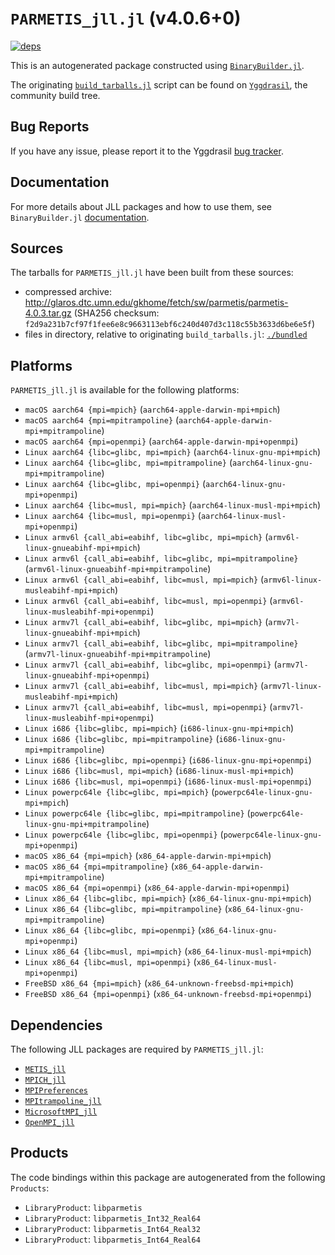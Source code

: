 # `PARMETIS_jll.jl` (v4.0.6+0)

[![deps](https://juliahub.com/docs/PARMETIS_jll/deps.svg)](https://juliahub.com/ui/Packages/PARMETIS_jll/T0xkD?page=2)

This is an autogenerated package constructed using [`BinaryBuilder.jl`](https://github.com/JuliaPackaging/BinaryBuilder.jl).

The originating [`build_tarballs.jl`](https://github.com/JuliaPackaging/Yggdrasil/blob/15f7a3d701771980a3ae36b064de9b6ead28f326/P/PARMETIS/build_tarballs.jl) script can be found on [`Yggdrasil`](https://github.com/JuliaPackaging/Yggdrasil/), the community build tree.

## Bug Reports

If you have any issue, please report it to the Yggdrasil [bug tracker](https://github.com/JuliaPackaging/Yggdrasil/issues).

## Documentation

For more details about JLL packages and how to use them, see `BinaryBuilder.jl` [documentation](https://docs.binarybuilder.org/stable/jll/).

## Sources

The tarballs for `PARMETIS_jll.jl` have been built from these sources:

* compressed archive: http://glaros.dtc.umn.edu/gkhome/fetch/sw/parmetis/parmetis-4.0.3.tar.gz (SHA256 checksum: `f2d9a231b7cf97f1fee6e8c9663113ebf6c240d407d3c118c55b3633d6be6e5f`)
* files in directory, relative to originating `build_tarballs.jl`: [`./bundled`](https://github.com/JuliaPackaging/Yggdrasil/tree/15f7a3d701771980a3ae36b064de9b6ead28f326/P/PARMETIS/bundled)

## Platforms

`PARMETIS_jll.jl` is available for the following platforms:

* `macOS aarch64 {mpi=mpich}` (`aarch64-apple-darwin-mpi+mpich`)
* `macOS aarch64 {mpi=mpitrampoline}` (`aarch64-apple-darwin-mpi+mpitrampoline`)
* `macOS aarch64 {mpi=openmpi}` (`aarch64-apple-darwin-mpi+openmpi`)
* `Linux aarch64 {libc=glibc, mpi=mpich}` (`aarch64-linux-gnu-mpi+mpich`)
* `Linux aarch64 {libc=glibc, mpi=mpitrampoline}` (`aarch64-linux-gnu-mpi+mpitrampoline`)
* `Linux aarch64 {libc=glibc, mpi=openmpi}` (`aarch64-linux-gnu-mpi+openmpi`)
* `Linux aarch64 {libc=musl, mpi=mpich}` (`aarch64-linux-musl-mpi+mpich`)
* `Linux aarch64 {libc=musl, mpi=openmpi}` (`aarch64-linux-musl-mpi+openmpi`)
* `Linux armv6l {call_abi=eabihf, libc=glibc, mpi=mpich}` (`armv6l-linux-gnueabihf-mpi+mpich`)
* `Linux armv6l {call_abi=eabihf, libc=glibc, mpi=mpitrampoline}` (`armv6l-linux-gnueabihf-mpi+mpitrampoline`)
* `Linux armv6l {call_abi=eabihf, libc=musl, mpi=mpich}` (`armv6l-linux-musleabihf-mpi+mpich`)
* `Linux armv6l {call_abi=eabihf, libc=musl, mpi=openmpi}` (`armv6l-linux-musleabihf-mpi+openmpi`)
* `Linux armv7l {call_abi=eabihf, libc=glibc, mpi=mpich}` (`armv7l-linux-gnueabihf-mpi+mpich`)
* `Linux armv7l {call_abi=eabihf, libc=glibc, mpi=mpitrampoline}` (`armv7l-linux-gnueabihf-mpi+mpitrampoline`)
* `Linux armv7l {call_abi=eabihf, libc=glibc, mpi=openmpi}` (`armv7l-linux-gnueabihf-mpi+openmpi`)
* `Linux armv7l {call_abi=eabihf, libc=musl, mpi=mpich}` (`armv7l-linux-musleabihf-mpi+mpich`)
* `Linux armv7l {call_abi=eabihf, libc=musl, mpi=openmpi}` (`armv7l-linux-musleabihf-mpi+openmpi`)
* `Linux i686 {libc=glibc, mpi=mpich}` (`i686-linux-gnu-mpi+mpich`)
* `Linux i686 {libc=glibc, mpi=mpitrampoline}` (`i686-linux-gnu-mpi+mpitrampoline`)
* `Linux i686 {libc=glibc, mpi=openmpi}` (`i686-linux-gnu-mpi+openmpi`)
* `Linux i686 {libc=musl, mpi=mpich}` (`i686-linux-musl-mpi+mpich`)
* `Linux i686 {libc=musl, mpi=openmpi}` (`i686-linux-musl-mpi+openmpi`)
* `Linux powerpc64le {libc=glibc, mpi=mpich}` (`powerpc64le-linux-gnu-mpi+mpich`)
* `Linux powerpc64le {libc=glibc, mpi=mpitrampoline}` (`powerpc64le-linux-gnu-mpi+mpitrampoline`)
* `Linux powerpc64le {libc=glibc, mpi=openmpi}` (`powerpc64le-linux-gnu-mpi+openmpi`)
* `macOS x86_64 {mpi=mpich}` (`x86_64-apple-darwin-mpi+mpich`)
* `macOS x86_64 {mpi=mpitrampoline}` (`x86_64-apple-darwin-mpi+mpitrampoline`)
* `macOS x86_64 {mpi=openmpi}` (`x86_64-apple-darwin-mpi+openmpi`)
* `Linux x86_64 {libc=glibc, mpi=mpich}` (`x86_64-linux-gnu-mpi+mpich`)
* `Linux x86_64 {libc=glibc, mpi=mpitrampoline}` (`x86_64-linux-gnu-mpi+mpitrampoline`)
* `Linux x86_64 {libc=glibc, mpi=openmpi}` (`x86_64-linux-gnu-mpi+openmpi`)
* `Linux x86_64 {libc=musl, mpi=mpich}` (`x86_64-linux-musl-mpi+mpich`)
* `Linux x86_64 {libc=musl, mpi=openmpi}` (`x86_64-linux-musl-mpi+openmpi`)
* `FreeBSD x86_64 {mpi=mpich}` (`x86_64-unknown-freebsd-mpi+mpich`)
* `FreeBSD x86_64 {mpi=openmpi}` (`x86_64-unknown-freebsd-mpi+openmpi`)

## Dependencies

The following JLL packages are required by `PARMETIS_jll.jl`:

* [`METIS_jll`](https://github.com/JuliaBinaryWrappers/METIS_jll.jl)
* [`MPICH_jll`](https://github.com/JuliaBinaryWrappers/MPICH_jll.jl)
* [`MPIPreferences`](https://github.com/JuliaBinaryWrappers/MPIPreferences.jl)
* [`MPItrampoline_jll`](https://github.com/JuliaBinaryWrappers/MPItrampoline_jll.jl)
* [`MicrosoftMPI_jll`](https://github.com/JuliaBinaryWrappers/MicrosoftMPI_jll.jl)
* [`OpenMPI_jll`](https://github.com/JuliaBinaryWrappers/OpenMPI_jll.jl)

## Products

The code bindings within this package are autogenerated from the following `Products`:

* `LibraryProduct`: `libparmetis`
* `LibraryProduct`: `libparmetis_Int32_Real64`
* `LibraryProduct`: `libparmetis_Int64_Real32`
* `LibraryProduct`: `libparmetis_Int64_Real64`
